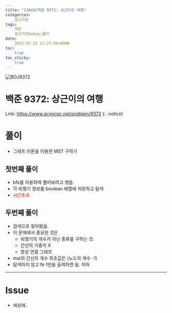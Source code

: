 ```yaml
---
title: "[JAVA]백준 9372: 상근이의 여행"
categories:
    알고리즘
tags:
    백준
    알고리즘&nbsp;풀이
date:
    2023-07-23 21:27:06+0900
toc:
    true
toc_sticky:
    true
---
```

![BOJ9372](https://github.com/cuzzzu1318/Algorithm/assets/77597885/b446edcb-3aa4-4095-862c-5c6401f10860)






# 백준 9372: 상근이의 여행
Link: <https://www.acmicpc.net/problem/9372>
{: .notice}


# 풀이
* 그래프 이론을 이용한 MST 구하기

## 첫번째 풀이
* bfs를 이용하여 풀어보려고 했음.
* 각 비행기 정보를 boolean 배열에 저장하고 탐색
* <span style = "color: red"> 시간초과

<script src="https://gist.github.com/cuzzzu1318/f6aafacbb1197bdda20670b1e069d741.js"></script>


## 두번째 풀이
* 검색으로 찾아봤음.
* 이 문제에서 중요한 것은
    * 비행기의 개수가 아닌 종류를 구하는 것.
    * 간선의 가중치 X
    * 항상 연결 그래프
* mst의 간선의 개수 최솟값은 (노드의 개수 -1)
* 탐색하지 않고 N-1만을 출력하면 됨. 허허

<script src="https://gist.github.com/cuzzzu1318/fd33f479cb097bca4bc4ba3658d4541e.js"></script>
***

# Issue

* 세상에..